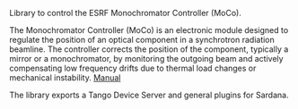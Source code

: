 Library to control the ESRF Monochromator Controller (MoCo).

The Monochromator Controller (MoCo) is an electronic module designed to regulate the
position of an optical component in a synchrotron radiation beamline. The controller corrects
the position of the component, typically a mirror or a monochromator, by monitoring the
outgoing beam and actively compensating low frequency drifts due to thermal load changes
or mechanical instability. [Manual](doc/moco.pdf)


The library exports a Tango Device Server and general plugins for Sardana.

